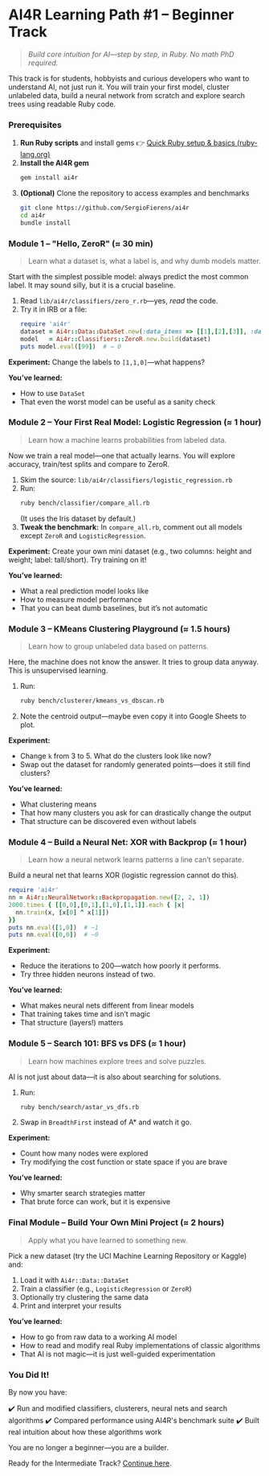 # AI4R Learning Path #1 – Beginner Track

> *Build core intuition for AI—step by step, in Ruby. No math PhD required.*

This track is for students, hobbyists and curious developers who want to understand AI, not just run it. You will train your first model, cluster unlabeled data, build a neural network from scratch and explore search trees using readable Ruby code.

### Prerequisites

1. **Run Ruby scripts** and install gems
   👉 [Quick Ruby setup & basics (ruby-lang.org)](https://www.ruby-lang.org/en/documentation/quickstart/)
2. **Install the AI4R gem**
   ```bash
   gem install ai4r
   ```
3. **(Optional)** Clone the repository to access examples and benchmarks
   ```bash
   git clone https://github.com/SergioFierens/ai4r
   cd ai4r
   bundle install
   ```

### Module 1 – "Hello, ZeroR" (≈ 30 min)

> Learn what a dataset is, what a label is, and why dumb models matter.

Start with the simplest possible model: always predict the most common label. It may sound silly, but it is a crucial baseline.

1. Read `lib/ai4r/classifiers/zero_r.rb`—yes, *read* the code.
2. Try it in IRB or a file:
   ```ruby
   require 'ai4r'
   dataset = Ai4r::Data::DataSet.new(:data_items => [[1],[2],[3]], :data_labels => [0,0,1])
   model   = Ai4r::Classifiers::ZeroR.new.build(dataset)
   puts model.eval([99])  # → 0
   ```

**Experiment:** Change the labels to `[1,1,0]`—what happens?

**You’ve learned:**
- How to use `DataSet`
- That even the worst model can be useful as a sanity check

### Module 2 – Your First Real Model: Logistic Regression (≈ 1 hour)

> Learn how a machine learns probabilities from labeled data.

Now we train a real model—one that actually learns. You will explore accuracy, train/test splits and compare to ZeroR.

1. Skim the source: `lib/ai4r/classifiers/logistic_regression.rb`
2. Run:
   ```bash
   ruby bench/classifier/compare_all.rb
   ```
   (It uses the Iris dataset by default.)
3. **Tweak the benchmark:** In `compare_all.rb`, comment out all models except `ZeroR` and `LogisticRegression`.

**Experiment:** Create your own mini dataset (e.g., two columns: height and weight; label: tall/short). Try training on it!

**You’ve learned:**
- What a real prediction model looks like
- How to measure model performance
- That you can beat dumb baselines, but it’s not automatic

### Module 3 – KMeans Clustering Playground (≈ 1.5 hours)

> Learn how to group unlabeled data based on patterns.

Here, the machine does not know the answer. It tries to group data anyway. This is unsupervised learning.

1. Run:
   ```bash
   ruby bench/clusterer/kmeans_vs_dbscan.rb
   ```
2. Note the centroid output—maybe even copy it into Google Sheets to plot.

**Experiment:**
- Change `k` from 3 to 5. What do the clusters look like now?
- Swap out the dataset for randomly generated points—does it still find clusters?

**You’ve learned:**
- What clustering means
- That how many clusters you ask for can drastically change the output
- That structure can be discovered even without labels

### Module 4 – Build a Neural Net: XOR with Backprop (≈ 1 hour)

> Learn how a neural network learns patterns a line can’t separate.

Build a neural net that learns XOR (logistic regression cannot do this).

```ruby
require 'ai4r'
nn = Ai4r::NeuralNetwork::Backpropagation.new([2, 2, 1])
2000.times { [[0,0],[0,1],[1,0],[1,1]].each { |x|
  nn.train(x, [x[0] ^ x[1]])
}}
puts nn.eval([1,0])  # ~1
puts nn.eval([0,0])  # ~0
```

**Experiment:**
- Reduce the iterations to 200—watch how poorly it performs.
- Try three hidden neurons instead of two.

**You’ve learned:**
- What makes neural nets different from linear models
- That training takes time and isn’t magic
- That structure (layers!) matters

### Module 5 – Search 101: BFS vs DFS (≈ 1 hour)

> Learn how machines explore trees and solve puzzles.

AI is not just about data—it is also about searching for solutions.

1. Run:
   ```bash
   ruby bench/search/astar_vs_dfs.rb
   ```
2. Swap in `BreadthFirst` instead of A* and watch it go.

**Experiment:**
- Count how many nodes were explored
- Try modifying the cost function or state space if you are brave

**You’ve learned:**
- Why smarter search strategies matter
- That brute force can work, but it is expensive

### Final Module – Build Your Own Mini Project (≈ 2 hours)

> Apply what you have learned to something new.

Pick a new dataset (try the UCI Machine Learning Repository or Kaggle) and:

1. Load it with `Ai4r::Data::DataSet`
2. Train a classifier (e.g., `LogisticRegression` or `ZeroR`)
3. Optionally try clustering the same data
4. Print and interpret your results

**You’ve learned:**
- How to go from raw data to a working AI model
- How to read and modify real Ruby implementations of classic algorithms
- That AI is not magic—it is just well-guided experimentation

### You Did It!

By now you have:

✔️ Run and modified classifiers, clusterers, neural nets and search algorithms
✔️ Compared performance using AI4R's benchmark suite
✔️ Built real intuition about how these algorithms work

You are no longer a beginner—you are a builder.

Ready for the Intermediate Track? [Continue here](learning_path_2_intermediate.md).

